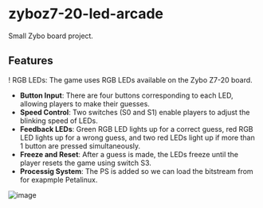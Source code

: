 # zyboz7-20-led-arcade
Small Zybo board project.

## Features
! RGB LEDs: The game uses RGB LEDs available on the Zybo Z7-20 board.
* **Button Input**: There are four buttons corresponding to each LED, allowing players to make their guesses.
* **Speed Control**: Two switches (S0 and S1) enable players to adjust the blinking speed of LEDs.
* **Feedback LEDs**: Green RGB LED lights up for a correct guess, red RGB LED lights up for a wrong guess, and two red LEDs light up if more than 1 button are pressed simultaneously.
* **Freeze and Reset**: After a guess is made, the LEDs freeze until the player resets the game using switch S3.
* **Processig  System**: The PS is added so we can load the bitstream from for exapmple Petalinux.
  
![image](https://github.com/majaszturmaj/zyboz7-20-led-arcade/assets/63556516/f8478406-7786-4e53-a9db-96cdb9e58a12)
